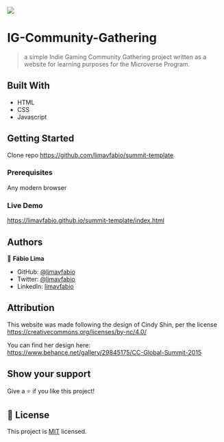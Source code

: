 ![](https://img.shields.io/badge/Microverse-blueviolet)

# IG-Community-Gathering

> a simple Indie Gaming Community Gathering project written as a website for learning purposes for the Microverse Program.

## Built With

- HTML
- CSS
- Javascript

## Getting Started

Clone repo https://github.com/limavfabio/summit-template

### Prerequisites

Any modern browser

### Live Demo

https://limavfabio.github.io/summit-template/index.html

## Authors

👤 **Fábio Lima**

- GitHub: [@limavfabio](https://github.com/limavfabio)
- Twitter: [@limavfabio](https://twitter.com/limavfabio)
- LinkedIn: [limavfabio](https://linkedin.com/in/limavfabio)

## Attribution

This website was made following the design of Cindy Shin, per the license https://creativecommons.org/licenses/by-nc/4.0/

You can find her design here: https://www.behance.net/gallery/29845175/CC-Global-Summit-2015

## Show your support

Give a ⭐️ if you like this project!

## 📝 License

This project is [MIT](./LICENSE) licensed.
